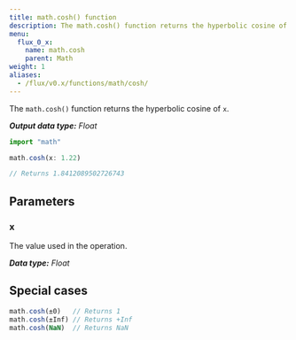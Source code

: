 ```yaml
---
title: math.cosh() function
description: The math.cosh() function returns the hyperbolic cosine of `x`.
menu:
  flux_0_x:
    name: math.cosh
    parent: Math
weight: 1
aliases:
  - /flux/v0.x/functions/math/cosh/
---
```


The `math.cosh()` function returns the hyperbolic cosine of `x`.

_**Output data type:** Float_

```js
import "math"

math.cosh(x: 1.22)

// Returns 1.8412089502726743
```

## Parameters

### x
The value used in the operation.

_**Data type:** Float_

## Special cases
```js
math.cosh(±0)   // Returns 1
math.cosh(±Inf) // Returns +Inf
math.cosh(NaN)  // Returns NaN
```
